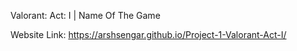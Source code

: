 Valorant: Act: I | Name Of The Game

Website Link: https://arshsengar.github.io/Project-1-Valorant-Act-I/
